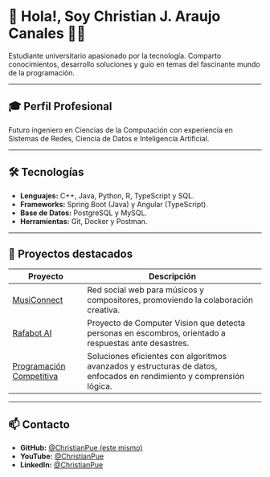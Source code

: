 # 👋 Hola!, Soy Christian J. Araujo Canales 👨‍💻
Estudiante universitario apasionado por la tecnología. Comparto conocimientos, desarrollo soluciones y guío en temas del fascinante mundo de la programación.

---

## 🎓 Perfil Profesional
Futuro ingeniero en Ciencias de la Computación con experiencia en Sistemas de Redes, Ciencia de Datos e Inteligencia Artificial.

---

## 🛠️ Tecnologías
- **Lenguajes:** C++, Java, Python, R, TypeScript y SQL.
- **Frameworks:** Spring Boot (Java) y Angular (TypeScript).
- **Base de Datos:** PostgreSQL y MySQL.
- **Herramientas:** Git, Docker y Postman.

---

## 🚀 Proyectos destacados
| Proyecto | Descripción |
|---------|-------------|
| [MusiConnect](https://github.com/MusiConect) | Red social web para músicos y compositores, promoviendo la colaboración creativa. |
| [Rafabot AI](https://github.com/ChristianPue/RafaBot-IA) | 	Proyecto de Computer Vision que detecta personas en escombros, orientado a respuestas ante desastres. |
| [Programación Competitiva](https://github.com/ChristianPue/fpc-trabajo_final) | Soluciones eficientes con algoritmos avanzados y estructuras de datos, enfocados en rendimiento y comprensión lógica. |

---

## 📫 Contacto
- **GitHub:** [@ChristianPue (este mismo)](https://github.com/ChristianPue)
- **YouTube:** [@ChristianPue](https://www.youtube.com/@christianpue)
- **LinkedIn:** [@ChristianPue](www.linkedin.com/in/christianpue)